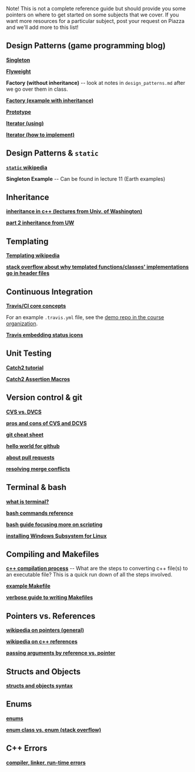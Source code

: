 Note! This is not a complete reference guide but should provide you some pointers on where to get started on some subjects that we cover. If you want more resources for a particular subject, post your request on Piazza and we'll add more to this list!

<!--
APIs & Web Programming
------------------
[__HTTP requests formatting__](https://developer.mozilla.org/en-US/docs/Web/HTTP/Messages)  

[__HTTP request methods__](https://developer.mozilla.org/en-US/docs/Web/HTTP/Methods)  

[__Request methods (wikipedia)__](https://en.wikipedia.org/wiki/Hypertext_Transfer_Protocol#Request_methods)  

[__POST requests (wikipedia)__](https://en.wikipedia.org/wiki/POST_(HTTP))  

[__client-side web APIs__](https://developer.mozilla.org/en-US/docs/Learn/JavaScript/Client-side_web_APIs/Introduction)  
  
[__3rd party web APIs__](https://developer.mozilla.org/en-US/docs/Learn/JavaScript/Client-side_web_APIs/Third_party_APIs)  

[__Simple-Web-Server__](https://gitlab.com/eidheim/Simple-Web-Server)

Qt & Qt Creator
---------------
[__Qt documentation__](http://doc.qt.io/)

[__Signals and Slots__](http://doc.qt.io/qt-5/signalsandslots.html)

[__qDebug()__](http://doc.qt.io/qt-5/qdebug.html)

[__about .pro files__](http://doc.qt.io/qt-5/qmake-project-files.html)

[__Hello world Qt tutorial__](https://prognotes.net/2016/11/qt-5-hello-world-tutorial-using-qt-creator/)
-->

Design Patterns (game programming blog)
------------
[__Singleton__](http://gameprogrammingpatterns.com/singleton.html)

[__Flyweight__](http://gameprogrammingpatterns.com/flyweight.html)

__Factory (without inheritance)__ -- look at notes in `design_patterns.md` after we go over them in class.

[__Factory (example with inheritance)__](https://sourcemaking.com/design_patterns/factory_method/cpp/1)  

[__Prototype__](http://gameprogrammingpatterns.com/prototype.html)

[__Iterator (using)__](https://www.cprogramming.com/tutorial/stl/iterators.html)  

[__Iterator (how to implement)__](https://stackoverflow.com/questions/8054273/how-to-implement-an-stl-style-iterator-and-avoid-common-pitfalls)


Design Patterns & `static`
-----------
[__`static` wikipedia__](https://en.wikipedia.org/wiki/Static_(keyword))  


__Singleton Example__ -- Can be found in lecture 11 (Earth examples)


Inheritance
----------
[__inheritance in c++ (lectures from Univ. of Washington)__](https://courses.cs.washington.edu/courses/cse333/18su/lectures/18-c++-inheritance.pdf)  

[__part 2 inheritance from UW__](https://courses.cs.washington.edu/courses/cse333/18su/lectures/19-c++-casts.pdf) 

Templating
--------

[__Templating wikipedia__](https://en.wikipedia.org/wiki/Template_(C%2B%2B))  

[__stack overflow about why templated functions/classes' implementations go in header files__](https://stackoverflow.com/questions/1724036/splitting-templated-c-classes-into-hpp-cpp-files-is-it-possible)


Continuous Integration
-----------
[__Travis/CI core concepts__](https://docs.travis-ci.com/user/for-beginners/)

For an example `.travis.yml` file, see the [demo repo in the course organization](https://github.com/CSCI-3010-CUBoulder/CSCI3010-demo-Lec6/blob/master/.travis.yml). 

[__Travis embedding status icons__](https://docs.travis-ci.com/user/status-images/)


Unit Testing
-----------
[__Catch2 tutorial__](https://github.com/catchorg/Catch2/blob/master/docs/tutorial.md#top)

[__Catch2 Assertion Macros__](https://github.com/catchorg/Catch2/blob/master/docs/assertions.md#top)




Version control & git
----------------
[__CVS vs. DVCS__](https://www.atlassian.com/blog/software-teams/version-control-centralized-dvcs)

[__pros and cons of CVS and DCVS__](https://content.intland.com/blog/sdlc/the-needs-that-version-control-systems-serve)

[__git cheat sheet__](https://www.atlassian.com/dam/jcr:8132028b-024f-4b6b-953e-e68fcce0c5fa/atlassian-git-cheatsheet.pdf)

[__hello world for github__](https://guides.github.com/activities/hello-world/)

[__about pull requests__](https://help.github.com/articles/about-pull-requests/)

[__resolving merge conflicts__](https://help.github.com/articles/resolving-a-merge-conflict-using-the-command-line/)




Terminal & bash
---------------------
[__what is terminal?__](https://askubuntu.com/questions/38162/what-is-a-terminal-and-how-do-i-open-and-use-it)

[__bash commands reference__](https://courses.cs.washington.edu/courses/cse390a/14au/bash.html)

[__bash guide focusing more on scripting__](https://guide.bash.academy/)

[__installing Windows Subsystem for Linux__](examples/WSL/instructions.md)

Compiling and Makefiles
--------------------

[__c++ compilation process__](http://faculty.cs.niu.edu/~mcmahon/CS241/Notes/build.html) -- What are the steps to converting c++ file(s) to an executable file? This is a quick run down of all the steps involved.

[__example Makefile__](examples/Makefile)

[__verbose guide to writing Makefiles__](https://www.cs.bu.edu/teaching/cpp/writing-makefiles/)

Pointers vs. References
----------------

[__wikipedia on pointers (general)__](https://en.wikipedia.org/wiki/Pointer_(computer_programming))

[__wikipedia on c++ references__](https://en.wikipedia.org/wiki/Reference_(C%2B%2B))

[__passing arguments by reference vs. pointer__](https://www.geeksforgeeks.org/when-do-we-pass-arguments-by-reference-or-pointer/)


Structs and Objects
-----------------

[__structs and objects syntax__](examples/structs_objs_declarations.md)


Enums
-----

[__enums__](https://github.com/isocpp/CppCoreGuidelines/blob/master/CppCoreGuidelines.md#S-enum)

[__enum class vs. enum (stack overflow)__](https://stackoverflow.com/questions/18335861/why-is-enum-class-preferred-over-plain-enum)

C++ Errors
-------

[__compiler, linker, run-time errors__](https://www.cs.bu.edu/teaching/cpp/debugging/errors/)


